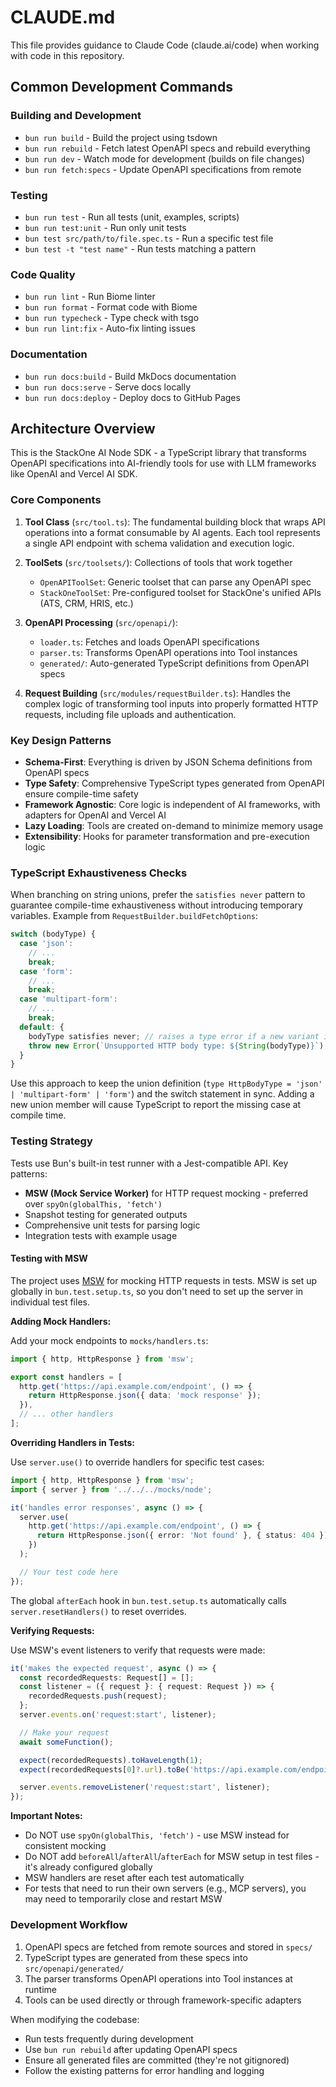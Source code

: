 # CLAUDE.md

This file provides guidance to Claude Code (claude.ai/code) when working with code in this repository.

## Common Development Commands

### Building and Development
- `bun run build` - Build the project using tsdown
- `bun run rebuild` - Fetch latest OpenAPI specs and rebuild everything
- `bun run dev` - Watch mode for development (builds on file changes)
- `bun run fetch:specs` - Update OpenAPI specifications from remote

### Testing
- `bun run test` - Run all tests (unit, examples, scripts)
- `bun run test:unit` - Run only unit tests
- `bun test src/path/to/file.spec.ts` - Run a specific test file
- `bun test -t "test name"` - Run tests matching a pattern

### Code Quality
- `bun run lint` - Run Biome linter
- `bun run format` - Format code with Biome
- `bun run typecheck` - Type check with tsgo
- `bun run lint:fix` - Auto-fix linting issues

### Documentation
- `bun run docs:build` - Build MkDocs documentation
- `bun run docs:serve` - Serve docs locally
- `bun run docs:deploy` - Deploy docs to GitHub Pages

## Architecture Overview

This is the StackOne AI Node SDK - a TypeScript library that transforms OpenAPI specifications into AI-friendly tools for use with LLM frameworks like OpenAI and Vercel AI SDK.

### Core Components

1. **Tool Class** (`src/tool.ts`): The fundamental building block that wraps API operations into a format consumable by AI agents. Each tool represents a single API endpoint with schema validation and execution logic.

2. **ToolSets** (`src/toolsets/`): Collections of tools that work together
   - `OpenAPIToolSet`: Generic toolset that can parse any OpenAPI spec
   - `StackOneToolSet`: Pre-configured toolset for StackOne's unified APIs (ATS, CRM, HRIS, etc.)

3. **OpenAPI Processing** (`src/openapi/`):
   - `loader.ts`: Fetches and loads OpenAPI specifications
   - `parser.ts`: Transforms OpenAPI operations into Tool instances
   - `generated/`: Auto-generated TypeScript definitions from OpenAPI specs

4. **Request Building** (`src/modules/requestBuilder.ts`): Handles the complex logic of transforming tool inputs into properly formatted HTTP requests, including file uploads and authentication.

### Key Design Patterns

- **Schema-First**: Everything is driven by JSON Schema definitions from OpenAPI specs
- **Type Safety**: Comprehensive TypeScript types generated from OpenAPI ensure compile-time safety
- **Framework Agnostic**: Core logic is independent of AI frameworks, with adapters for OpenAI and Vercel AI
- **Lazy Loading**: Tools are created on-demand to minimize memory usage
- **Extensibility**: Hooks for parameter transformation and pre-execution logic

### TypeScript Exhaustiveness Checks

When branching on string unions, prefer the `satisfies never` pattern to guarantee compile-time exhaustiveness without introducing temporary variables. Example from `RequestBuilder.buildFetchOptions`:

```ts
switch (bodyType) {
  case 'json':
    // ...
    break;
  case 'form':
    // ...
    break;
  case 'multipart-form':
    // ...
    break;
  default: {
    bodyType satisfies never; // raises a type error if a new variant is added
    throw new Error(`Unsupported HTTP body type: ${String(bodyType)}`);
  }
}
```

Use this approach to keep the union definition (`type HttpBodyType = 'json' | 'multipart-form' | 'form'`) and the switch statement in sync. Adding a new union member will cause TypeScript to report the missing case at compile time.

### Testing Strategy

Tests use Bun's built-in test runner with a Jest-compatible API. Key patterns:
- **MSW (Mock Service Worker)** for HTTP request mocking - preferred over `spyOn(globalThis, 'fetch')`
- Snapshot testing for generated outputs
- Comprehensive unit tests for parsing logic
- Integration tests with example usage

#### Testing with MSW

The project uses [MSW](https://mswjs.io/) for mocking HTTP requests in tests. MSW is set up globally in `bun.test.setup.ts`, so you don't need to set up the server in individual test files.

**Adding Mock Handlers:**

Add your mock endpoints to `mocks/handlers.ts`:

```typescript
import { http, HttpResponse } from 'msw';

export const handlers = [
  http.get('https://api.example.com/endpoint', () => {
    return HttpResponse.json({ data: 'mock response' });
  }),
  // ... other handlers
];
```

**Overriding Handlers in Tests:**

Use `server.use()` to override handlers for specific test cases:

```typescript
import { http, HttpResponse } from 'msw';
import { server } from '../../../mocks/node';

it('handles error responses', async () => {
  server.use(
    http.get('https://api.example.com/endpoint', () => {
      return HttpResponse.json({ error: 'Not found' }, { status: 404 });
    })
  );

  // Your test code here
});
```

The global `afterEach` hook in `bun.test.setup.ts` automatically calls `server.resetHandlers()` to reset overrides.

**Verifying Requests:**

Use MSW's event listeners to verify that requests were made:

```typescript
it('makes the expected request', async () => {
  const recordedRequests: Request[] = [];
  const listener = ({ request }: { request: Request }) => {
    recordedRequests.push(request);
  };
  server.events.on('request:start', listener);

  // Make your request
  await someFunction();

  expect(recordedRequests).toHaveLength(1);
  expect(recordedRequests[0]?.url).toBe('https://api.example.com/endpoint');

  server.events.removeListener('request:start', listener);
});
```

**Important Notes:**
- Do NOT use `spyOn(globalThis, 'fetch')` - use MSW instead for consistent mocking
- Do NOT add `beforeAll`/`afterAll`/`afterEach` for MSW setup in test files - it's already configured globally
- MSW handlers are reset after each test automatically
- For tests that need to run their own servers (e.g., MCP servers), you may need to temporarily close and restart MSW

### Development Workflow

1. OpenAPI specs are fetched from remote sources and stored in `specs/`
2. TypeScript types are generated from these specs into `src/openapi/generated/`
3. The parser transforms OpenAPI operations into Tool instances at runtime
4. Tools can be used directly or through framework-specific adapters

When modifying the codebase:
- Run tests frequently during development
- Use `bun run rebuild` after updating OpenAPI specs
- Ensure all generated files are committed (they're not gitignored)
- Follow the existing patterns for error handling and logging
